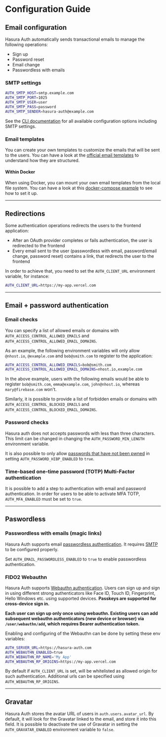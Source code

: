 # Configuration Guide

## Email configuration

Hasura Auth automatically sends transactional emails to manage the following operations:

- Sign up
- Password reset
- Email change
- Passwordless with emails

### SMTP settings

```bash
AUTH_SMTP_HOST=smtp.example.com
AUTH_SMTP_PORT=1025
AUTH_SMTP_USER=user
AUTH_SMTP_PASS=password
AUTH_SMTP_SENDER=hasura-auth@example.com
```

See the [CLI documentation](./cli.md) for all available configuration options including SMTP settings.

### Email templates

You can create your own templates to customize the emails that will be sent to the users. You can have a look at the [official email templates](https://github.com/nhost/hasura-auth/tree/main/email-templates) to understand how they are structured.

#### Within Docker

When using Docker, you can mount your own email templates from the local file system. You can have a look at this [docker-compose example](https://github.com/nhost/hasura-auth/blob/16df3e84b6c9a4f888b2ff07bd85afc34f8ed051/docker-compose-example.yaml#L41) to see how to set it up.

---

## Redirections

Some authentication operations redirects the users to the frontend application:

- After an OAuth provider completes or fails authentication, the user is redirected to the frontend
- Every email sent to the user (passwordless with email, password/email change, password reset) contains a link, that redirects the user to the frontend

In order to achieve that, you need to set the `AUTH_CLIENT_URL` environment variable, for instance:

```bash
AUTH_CLIENT_URL=https://my-app.vercel.com
```

---

## Email + password authentication

### Email checks

You can specify a list of allowed emails or domains with `AUTH_ACCESS_CONTROL_ALLOWED_EMAILS` and `AUTH_ACCESS_CONTROL_ALLOWED_EMAIL_DOMAINS`.

As an example, the following environment variables will only allow `@nhost.io`, `@example.com` and `bob@smith.com` to register to the application:

```bash
AUTH_ACCESS_CONTROL_ALLOWED_EMAILS=bob@smith.com
AUTH_ACCESS_CONTROL_ALLOWED_EMAIL_DOMAINS=nhost.io,example.com
```

In the above example, users with the following emails would be able to register `bob@smith.com`, `emma@example.com`, `john@nhost.io`, whereas `mary@firebase.com` won't.

Similarly, it is possible to provide a list of forbidden emails or domains with `AUTH_ACCESS_CONTROL_BLOCKED_EMAILS` and `AUTH_ACCESS_CONTROL_BLOCKED_EMAIL_DOMAINS`.

### Password checks

Hasura auth does not accepts passwords with less than three characters. This limit can be changed in changing the `AUTH_PASSWORD_MIN_LENGTH` environment variable.

It is also possible to only allow [passwords that have not been pwned](https://haveibeenpwned.com/) in setting `AUTH_PASSWORD_HIBP_ENABLED` to `true`.

### Time-based one-time password (TOTP) Multi-Factor authentication

It is possible to add a step to authentication with email and password authentication. In order for users to be able to activate MFA TOTP, `AUTH_MFA_ENABLED` must be set to `true`.

<!-- TODO ## OAuth authentication -->

---

## Paswordless

### Passwordless with emails (magic links)

Hasura Auth supports email [passwordless authentication](https://en.wikipedia.org/wiki/Passwordless_authentication). It requires [SMTP](#email-configuration) to be configured properly.

Set `AUTH_EMAIL_PASSWORDLESS_ENABLED` to `true` to enable passwordless authentication.

<!-- TODO ## Passwordless with SMS -->

### FIDO2 Webauthn

Hasura Auth supports [Webauthn authentication](https://en.wikipedia.org/wiki/WebAuthn). Users can sign up and sign in using different strong authenticators like Face ID, Touch ID, Fingerprint, Hello Windows etc. using supported devices. **Passkeys are supported for cross-device sign in.**

**Each user can sign up only once using webauthn. Existing users can add subsequent webauthn authenticators (new device or browser) via `/user/webauthn/add`, which requires Bearer authentication token.**

Enabling and configuring of the Webauthn can be done by setting these env variables:

```bash
AUTH_SERVER_URL=https://hasura-auth.com
AUTH_WEBAUTHN_ENABLED=true
AUTH_WEBAUTHN_RP_NAME='My App'
AUTH_WEBAUTHN_RP_ORIGINS=https://my-app.vercel.com
```

By default if `AUTH_CLIENT_URL` is set, will be whitelisted as allowed origin for such authentication. Additional urls can be specified using `AUTH_WEBAUTHN_RP_ORIGINS`.

---

## Gravatar

Hasura Auth stores the avatar URL of users in `auth.users.avatar_url`. By default, it will look for the Gravatar linked to the email, and store it into this field.
It is possible to deactivate the use of Gravatar in setting the `AUTH_GRAVATAR_ENABLED` environment variable to `false`.
